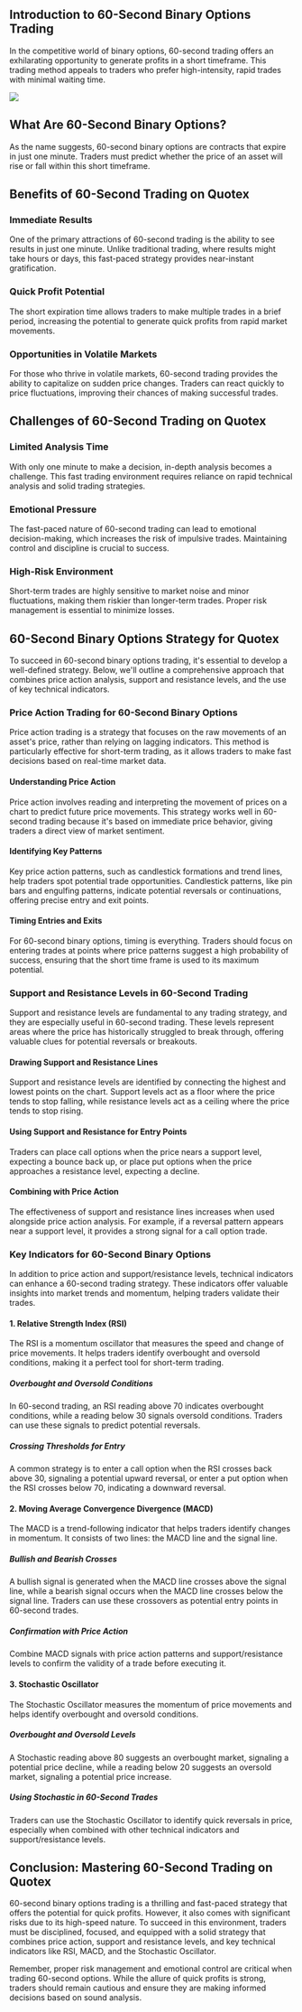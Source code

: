 ## Introduction to 60-Second Binary Options Trading

In the competitive world of binary options, 60-second trading offers an
exhilarating opportunity to generate profits in a short timeframe. This
trading method appeals to traders who prefer high-intensity, rapid
trades with minimal waiting time.

[![](https://static.quotex.io/files/4_en/300_250.jpg)](https://traff.sbs/brokerqxlid)

## What Are 60-Second Binary Options?

As the name suggests, 60-second binary options are contracts that expire
in just one minute. Traders must predict whether the price of an asset
will rise or fall within this short timeframe.

## Benefits of 60-Second Trading on Quotex

### Immediate Results

One of the primary attractions of 60-second trading is the ability to
see results in just one minute. Unlike traditional trading, where
results might take hours or days, this fast-paced strategy provides
near-instant gratification.

### Quick Profit Potential

The short expiration time allows traders to make multiple trades in a
brief period, increasing the potential to generate quick profits from
rapid market movements.

### Opportunities in Volatile Markets

For those who thrive in volatile markets, 60-second trading provides the
ability to capitalize on sudden price changes. Traders can react quickly
to price fluctuations, improving their chances of making successful
trades.

## Challenges of 60-Second Trading on Quotex

### Limited Analysis Time

With only one minute to make a decision, in-depth analysis becomes a
challenge. This fast trading environment requires reliance on rapid
technical analysis and solid trading strategies.

### Emotional Pressure

The fast-paced nature of 60-second trading can lead to emotional
decision-making, which increases the risk of impulsive trades.
Maintaining control and discipline is crucial to success.

### High-Risk Environment

Short-term trades are highly sensitive to market noise and minor
fluctuations, making them riskier than longer-term trades. Proper risk
management is essential to minimize losses.

## 60-Second Binary Options Strategy for Quotex

To succeed in 60-second binary options trading, it's essential to
develop a well-defined strategy. Below, we'll outline a comprehensive
approach that combines price action analysis, support and resistance
levels, and the use of key technical indicators.

### Price Action Trading for 60-Second Binary Options

Price action trading is a strategy that focuses on the raw movements of
an asset's price, rather than relying on lagging indicators. This method
is particularly effective for short-term trading, as it allows traders
to make fast decisions based on real-time market data.

#### Understanding Price Action

Price action involves reading and interpreting the movement of prices on
a chart to predict future price movements. This strategy works well in
60-second trading because it's based on immediate price behavior, giving
traders a direct view of market sentiment.

#### Identifying Key Patterns

Key price action patterns, such as candlestick formations and trend
lines, help traders spot potential trade opportunities. Candlestick
patterns, like pin bars and engulfing patterns, indicate potential
reversals or continuations, offering precise entry and exit points.

#### Timing Entries and Exits

For 60-second binary options, timing is everything. Traders should focus
on entering trades at points where price patterns suggest a high
probability of success, ensuring that the short time frame is used to
its maximum potential.

### Support and Resistance Levels in 60-Second Trading

Support and resistance levels are fundamental to any trading strategy,
and they are especially useful in 60-second trading. These levels
represent areas where the price has historically struggled to break
through, offering valuable clues for potential reversals or breakouts.

#### Drawing Support and Resistance Lines

Support and resistance levels are identified by connecting the highest
and lowest points on the chart. Support levels act as a floor where the
price tends to stop falling, while resistance levels act as a ceiling
where the price tends to stop rising.

#### Using Support and Resistance for Entry Points

Traders can place call options when the price nears a support level,
expecting a bounce back up, or place put options when the price
approaches a resistance level, expecting a decline.

#### Combining with Price Action

The effectiveness of support and resistance lines increases when used
alongside price action analysis. For example, if a reversal pattern
appears near a support level, it provides a strong signal for a call
option trade.

### Key Indicators for 60-Second Binary Options

In addition to price action and support/resistance levels, technical
indicators can enhance a 60-second trading strategy. These indicators
offer valuable insights into market trends and momentum, helping traders
validate their trades.

#### 1. Relative Strength Index (RSI)

The RSI is a momentum oscillator that measures the speed and change of
price movements. It helps traders identify overbought and oversold
conditions, making it a perfect tool for short-term trading.

##### Overbought and Oversold Conditions

In 60-second trading, an RSI reading above 70 indicates overbought
conditions, while a reading below 30 signals oversold conditions.
Traders can use these signals to predict potential reversals.

##### Crossing Thresholds for Entry

A common strategy is to enter a call option when the RSI crosses back
above 30, signaling a potential upward reversal, or enter a put option
when the RSI crosses below 70, indicating a downward reversal.

#### 2. Moving Average Convergence Divergence (MACD)

The MACD is a trend-following indicator that helps traders identify
changes in momentum. It consists of two lines: the MACD line and the
signal line.

##### Bullish and Bearish Crosses

A bullish signal is generated when the MACD line crosses above the
signal line, while a bearish signal occurs when the MACD line crosses
below the signal line. Traders can use these crossovers as potential
entry points in 60-second trades.

##### Confirmation with Price Action

Combine MACD signals with price action patterns and support/resistance
levels to confirm the validity of a trade before executing it.

#### 3. Stochastic Oscillator

The Stochastic Oscillator measures the momentum of price movements and
helps identify overbought and oversold conditions.

##### Overbought and Oversold Levels

A Stochastic reading above 80 suggests an overbought market, signaling a
potential price decline, while a reading below 20 suggests an oversold
market, signaling a potential price increase.

##### Using Stochastic in 60-Second Trades

Traders can use the Stochastic Oscillator to identify quick reversals in
price, especially when combined with other technical indicators and
support/resistance levels.

## Conclusion: Mastering 60-Second Trading on Quotex

60-second binary options trading is a thrilling and fast-paced strategy
that offers the potential for quick profits. However, it also comes with
significant risks due to its high-speed nature. To succeed in this
environment, traders must be disciplined, focused, and equipped with a
solid strategy that combines price action, support and resistance
levels, and key technical indicators like RSI, MACD, and the Stochastic
Oscillator.

Remember, proper risk management and emotional control are critical when
trading 60-second options. While the allure of quick profits is strong,
traders should remain cautious and ensure they are making informed
decisions based on sound analysis.


